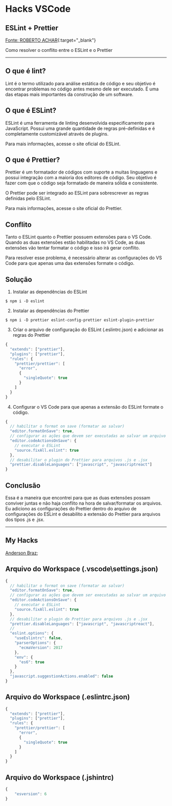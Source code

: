 # Hacks VSCode

## ESLint + Prettier 

[Fonte: ROBERTO ACHAR](https://robertoachar.dev/blog/eslint-prettier){:target="_blank"}

Como resolver o conflito entre o ESLint e o Prettier

---

## O que é lint?

Lint é o termo utilizado para análise estática de código e seu objetivo é encontrar problemas no código antes mesmo dele ser executado. É uma das etapas mais importantes da construção de um software.

## O que é ESLint?

ESLint é uma ferramenta de linting desenvolvida especificamente para JavaScript. Possui uma grande quantidade de regras pré-definidas e é completamente customizável através de plugins.

Para mais informações, acesse o site oficial do ESLint.

## O que é Prettier?

Prettier é um formatador de códigos com suporte a muitas linguagens e possui integração com a maioria dos editores de código. Seu objetivo é fazer com que o código seja formatado de maneira sólida e consistente.

O Prettier pode ser integrado ao ESLint para sobrescrever as regras definidas pelo ESLint.

Para mais informações, acesse o site oficial do Prettier.

## Conflito

Tanto o ESLint quanto o Prettier possuem extensões para o VS Code. Quando as duas extensões estão habilitadas no VS Code, as duas extensões vão tentar formatar o código e isso irá gerar conflito.

Para resolver esse problema, é necessário alterar as configurações do VS Code para que apenas uma das extensões formate o código.

## Solução

01. Instalar as dependências do ESLint

```shell
$ npm i -D eslint
```

02. Instalar as dependências do Prettier

```shell
$ npm i -D prettier eslint-config-prettier eslint-plugin-prettier
```

03. Criar o arquivo de configuração do ESLint (.eslintrc.json) e adicionar as regras do Prettier

```javascript
{
  "extends": ["prettier"],
  "plugins": ["prettier"],
  "rules": {
    "prettier/prettier": [
      "error",
      {
        "singleQuote": true
      }
    ]
  }
}
````

04. Configurar o VS Code para que apenas a extensão do ESLint formate o código.

```javascript
{
  // habilitar o format on save (formatar ao salvar)
  "editor.formatOnSave": true,
  // configurar as ações que devem ser executadas ao salvar um arquivo
  "editor.codeActionsOnSave": {
    // executar o ESLint
    "source.fixAll.eslint": true
  },
  // desabilitar o plugin do Prettier para arquivos .js e .jsx
  "prettier.disableLanguages": ["javascript", "javascriptreact"]
}
```

## Conclusão

Essa é a maneira que encontrei para que as duas extensões possam conviver juntas e não haja conflito na hora de salvar/formatar os arquivos. Eu adiciono as configurações do Prettier dentro do arquivo de configurações do ESLint e desabilito a extensão do Prettier para arquivos dos tipos .js e .jsx.

---

## My Hacks

[Anderson Braz](https://www.andersonbraz.com);

## Arquivo do Workspace (.vscode\settings.json)

```javascript
{
  // habilitar o format on save (formatar ao salvar)
  "editor.formatOnSave": true,
  // configurar as ações que devem ser executadas ao salvar um arquivo
  "editor.codeActionsOnSave": {
    // executar o ESLint
    "source.fixAll.eslint": true
  },
  // desabilitar o plugin do Prettier para arquivos .js e .jsx
  "prettier.disableLanguages": ["javascript", "javascriptreact"],
  //
  "eslint.options": {
    "useEslintrc": false,
    "parserOptions": {
      "ecmaVersion": 2017
    },
    "env": {
      "es6": true
    }
  },
  "javascript.suggestionActions.enabled": false
}
```

## Arquivo do Workspace (.eslintrc.json)

```javascript
{
  "extends": ["prettier"],
  "plugins": ["prettier"],
  "rules": {
    "prettier/prettier": [
      "error",
      {
        "singleQuote": true
      }
    ]
  }
}
```

## Arquivo do Workspace (.jshintrc)

```javascript
{
    "esversion": 6
}
```
